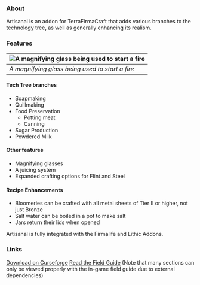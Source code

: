 ### About
Artisanal is an addon for TerraFirmaCraft that adds various branches to the technology tree, as well as generally enhancing its realism.

### Features
|![A magnifying glass being used to start a fire](image.png)|
| ---- |
|*A magnifying glass being used to start a fire*|

#### Tech Tree branches
- Soapmaking
- Quillmaking
- Food Preservation
    - Potting meat
	- Canning
- Sugar Production
- Powdered Milk

#### Other features
- Magnifying glasses
- A juicing system
- Expanded crafting options for Flint and Steel

#### Recipe Enhancements
- Bloomeries can be crafted with all metal sheets of Tier II or higher, not just Bronze
- Salt water can be boiled in a pot to make salt
- Jars return their lids when opened

Artisanal is fully integrated with the Firmalife and Lithic Addons.

### Links
[Download on Curseforge](https://www.curseforge.com/minecraft/mc-mods/tfc-artisanal)
[Read the Field Guide](https://terrafirmacraft.github.io/Field-Guide/en_us/artisanal/) (Note that many sections can only be viewed properly with the in-game field guide due to external dependencies)
